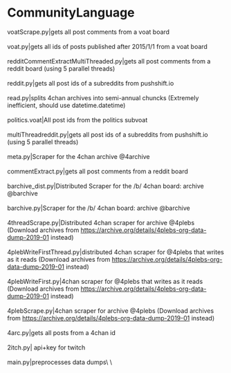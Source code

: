 # CommunityLanguage
voatScrape.py|gets all post comments from a voat board \
\
voat.py|gets all ids of posts published after 2015/1/1 from a voat board\
\
redditCommentExtractMultiThreaded.py|gets all post comments from a reddit board (using 5 parallel threads)\
\
reddit.py|gets all post ids of a subreddits from pushshift.io\
\
read.py|splits 4chan archives into semi-annual chuncks (Extremely inefficient, should use datetime.datetime)\
\
politics.voat|All post ids from the politics subvoat\
\
multiThreadreddit.py|gets all post ids of a subreddits from pushshift.io (using 5 parallel threads)\
\
meta.py|Scraper for the 4chan archive @4archive\
\
commentExtract.py|gets all post comments from a reddit board\
\
barchive_dist.py|Distributed Scraper for the /b/ 4chan board: archive @barchive\
\
barchive.py|Scraper for the /b/ 4chan board: archive @barchive\
\
4threadScrape.py|Distributed 4chan scraper for archive @4plebs (Download archives from https://archive.org/details/4plebs-org-data-dump-2019-01 instead)\
\
4plebWriteFirstThread.py|distributed 4chan scraper for @4plebs that writes as it reads (Download archives from https://archive.org/details/4plebs-org-data-dump-2019-01 instead)\
\
4plebWriteFirst.py|4chan scraper for @4plebs that writes as it reads (Download archives from https://archive.org/details/4plebs-org-data-dump-2019-01 instead)\
\
4plebScrape.py|4chan scraper for archive @4plebs (Download archives from https://archive.org/details/4plebs-org-data-dump-2019-01 instead)\
\
4arc.py|gets all posts from a 4chan id\
\
2itch.py| api+key for twitch\
\
main.py|preprocesses data dumps\ 
\
